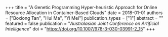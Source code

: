 +++
title = "A Genetic Programming Hyper-heuristic Approach for Online Resource Allocation in Container-Based Clouds"
date = 2018-01-01
authors = ["Boxiong Tan", "Hui Ma", "Yi Mei"]
publication_types = ["1"]
abstract = ""
featured = false
publication = "*Australasian Joint Conference on Artificial Intelligence*"
doi = "https://doi.org/10.1007/978-3-030-03991-2_15"
+++

